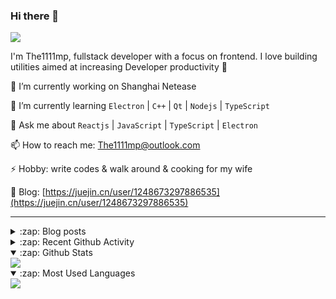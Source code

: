### Hi there 👋

![](https://komarev.com/ghpvc/?username=1111mp&color=green)

I'm The1111mp, fullstack developer with a focus on frontend. I love building utilities aimed at increasing Developer productivity 🙌

🔭 I’m currently working on Shanghai Netease

🌱 I’m currently learning `Electron` | `C++` | `Qt` | `Nodejs` | `TypeScript`

💬 Ask me about `Reactjs` | `JavaScript` | `TypeScript` | `Electron`

📫 How to reach me: <a href="mailto:The1111mp@outlook.com">The1111mp@outlook.com</a>

⚡ Hobby: write codes & walk around & cooking for my wife

📖 Blog: [https://juejin.cn/user/1248673297886535](https://juejin.cn/user/1248673297886535)

***

<details>
  <summary>:zap: Blog posts</summary>

  - [使用 nvm-desktop 轻松安装和管理多个 node 版本](https://juejin.cn/post/7267791228872179727)
  - [Electron 中集成 SQLite3 数据库的最佳实践](https://juejin.cn/post/7202807471881306172)
  - [从0开发IM，单聊群聊在线离线消息以及消息的已读未读功能](https://juejin.cn/post/7202583557751865401)
  - [Electron（网页）中实现接近微信消息发送体验的消息输入框及界面](https://juejin.cn/post/7252505446396575781)
  - [Qt中基于QWebEngineView和QWebChannel实现与web的交互](https://juejin.cn/post/7238423148555501629)
</details>

<details>
  <summary>:zap: Recent Github Activity</summary>

  <!--START_SECTION:activity-->
1. 🗣 Commented on [#3579](https://github.com/electron-react-boilerplate/electron-react-boilerplate/pull/3579#issuecomment-1907626166) in [electron-react-boilerplate/electron-react-boilerplate](https://github.com/electron-react-boilerplate/electron-react-boilerplate)
2. 🎉 Merged PR [#12](https://github.com/1111mp/flask_init/pull/12) in [1111mp/flask_init](https://github.com/1111mp/flask_init)
3. 🎉 Merged PR [#44](https://github.com/1111mp/electron_client/pull/44) in [1111mp/electron_client](https://github.com/1111mp/electron_client)
4. 🎉 Merged PR [#11](https://github.com/1111mp/flask_init/pull/11) in [1111mp/flask_init](https://github.com/1111mp/flask_init)
5. 🗣 Commented on [#49](https://github.com/1111mp/nvm-desktop/issues/49#issuecomment-1907347884) in [1111mp/nvm-desktop](https://github.com/1111mp/nvm-desktop)
6. 🗣 Commented on [#50](https://github.com/1111mp/nvm-desktop/issues/50#issuecomment-1907347361) in [1111mp/nvm-desktop](https://github.com/1111mp/nvm-desktop)
7. 🗣 Commented on [#49](https://github.com/1111mp/nvm-desktop/issues/49#issuecomment-1907279809) in [1111mp/nvm-desktop](https://github.com/1111mp/nvm-desktop)
8. 🗣 Commented on [#2202](https://github.com/nextui-org/nextui/pull/2202#issuecomment-1884585580) in [nextui-org/nextui](https://github.com/nextui-org/nextui)
9. 💪 Opened PR [#2223](https://github.com/nextui-org/nextui/pull/2223) in [nextui-org/nextui](https://github.com/nextui-org/nextui)
10. 🗣 Commented on [#46](https://github.com/1111mp/nvm-desktop/issues/46#issuecomment-1880003375) in [1111mp/nvm-desktop](https://github.com/1111mp/nvm-desktop)
  <!--END_SECTION:activity-->
</details>

<details open>
  <summary>:zap: Github Stats</summary>

  <img align="center" src="https://github-readme-stats-sigma-five.vercel.app/api?username=1111mp&show_icons=true&hide_border=true&theme=gruvbox" />
</details>

<details open>
  <summary>:zap: Most Used Languages</summary>

  <img align="center" src="https://github-readme-stats-sigma-five.vercel.app/api/top-langs/?username=1111mp&layout=compact&show_icons=true&hide_border=true&theme=gruvbox" />
</details>


<!--
**1111mp/1111mp** is a ✨ _special_ ✨ repository because its `README.md` (this file) appears on your GitHub profile.

Here are some ideas to get you started:

- 🔭 I’m currently working on ...
- 🌱 I’m currently learning ...
- 👯 I’m looking to collaborate on ...
- 🤔 I’m looking for help with ...
- 💬 Ask me about ...
- 📫 How to reach me: ...
- 😄 Pronouns: ...
- ⚡ Fun fact: ...
-->
